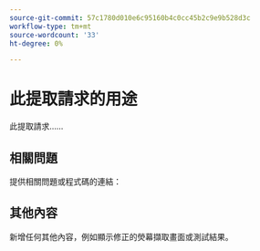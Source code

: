 ```yaml
---
source-git-commit: 57c1780d010e6c95160b4c0cc45b2c9e9b528d3c
workflow-type: tm+mt
source-wordcount: '33'
ht-degree: 0%

---
```

# 此提取請求的用途

此提取請求……

## 相關問題

提供相關問題或程式碼的連結：

<!-- 
Provide links to any issues tracking this work.

If you are fixing a GitHub issue, using the [GitHub keyword format](https://help.github.com/en/articles/closing-issues-using-keywords#closing-an-issue-in-a-different-repository) closes the issue when this pull request is merged. Example: `Fixes #1234`. -->

## 其他內容

新增任何其他內容，例如顯示修正的熒幕擷取畫面或測試結果。

<!--
Thank you for taking the time to contribute to our documentation.
-->
